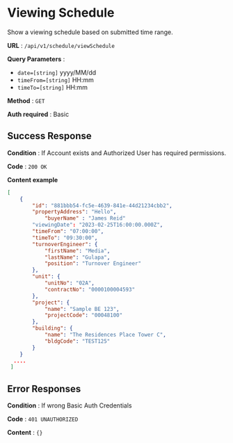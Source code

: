 # Viewing Schedule

Show a viewing schedule based on submitted time range.

**URL** : `/api/v1/schedule/viewSchedule`

**Query Parameters** : 

- `date=[string]` yyyy/MM/dd
- `timeFrom=[string]` HH:mm
- `timeTo=[string]` HH:mm

**Method** : `GET`

**Auth required** : Basic


## Success Response

**Condition** : If Account exists and Authorized User has required permissions.

**Code** : `200 OK`

**Content example**

```json
[
	{
		"id": "881bbb54-fc5e-4639-841e-44d21234cbb2",
		"propertyAddress": "Hello",
    		"buyerName" : "James Reid"
		"viewingDate": "2023-02-25T16:00:00.000Z",
		"timeFrom": "07:00:00",
		"timeTo": "09:30:00",
		"turnoverEngineer": {
			"firstName": "Media",
			"lastName": "Gulapa",
			"position": "Turnover Engineer"
		},
		"unit": {
			"unitNo": "02A",
			"contractNo": "0000100004593"
		},
		"project": {
			"name": "Sample BE 123",
			"projectCode": "00048100"
		},
		"building": {
			"name": "The Residences Place Tower C",
			"bldgCode": "TEST125"
		}
	}
  ....
 ]
```

## Error Responses

**Condition** : If wrong Basic Auth Credentials

**Code** : `401 UNAUTHORIZED`

**Content** : `{}`
